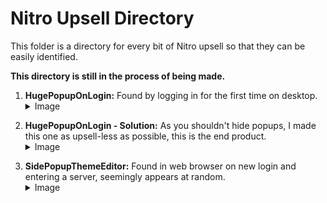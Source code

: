 # Nitro Upsell Directory

This folder is a directory for every bit of Nitro upsell so that they can be easily identified.

**This directory is still in the process of being made.**

1. **HugePopupOnLogin:** Found by logging in for the first time on desktop. <details> <summary>Image</summary>
![HugePopupOnLogin](https://github.com/user-attachments/assets/995eef81-75ec-4304-bd62-bad620dac351)
</details>

2. **HugePopupOnLogin - Solution:** As you shouldn't hide popups, I made this one as upsell-less as possible, this is the end product. <details> <summary>Image</summary>
![HugePopupOnLoginSolution](https://github.com/user-attachments/assets/7cecdb23-708c-49d0-8c40-76c6c0b9a572)
</details>

3. **SidePopupThemeEditor:** Found in web browser on new login and entering a server, seemingly appears at random. <details> <summary>Image</summary>
![SidePopupThemeEditor](https://github.com/tom22k/discord-css/blob/main/Themes/NitroUpsellDirectory/SidePopupThemeEditor.png)
</details>
